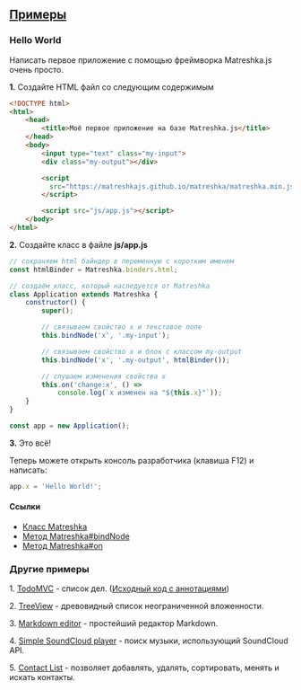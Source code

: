 ## [Примеры](#!examples)

### Hello World
Написать первое приложение с помощью фреймворка Matreshka.js очень просто.

**1\.** Создайте HTML файл со следующим содержимым

```html
<!DOCTYPE html>
<html>
	<head>
		<title>Моё первое приложение на базе Matreshka.js</title>
	</head>
	<body>
		<input type="text" class="my-input">
		<div class="my-output"></div>

		<script
		  src="https://matreshkajs.github.io/matreshka/matreshka.min.js">
		</script>

		<script src="js/app.js"></script>
	</body>
</html>
```


**2\.** Создайте класс в файле **js/app.js**

```js
// сохраняем html байндер в переменную с коротким именем
const htmlBinder = Matreshka.binders.html;

// создаём класс, который наследуется от Matreshka
class Application extends Matreshka {
    constructor() {
        super();

        // связываем свойство x и текстовое поле
        this.bindNode('x', '.my-input');

        // связываем свойство x и блок с классом my-output
        this.bindNode('x', '.my-output', htmlBinder());

        // слушаем изменения свойства x
        this.on('change:x', () =>
            console.log(`x изменен на "${this.x}"`));
    }
}

const app = new Application();
```

**3\.** Это всё!

Теперь можете открыть консоль разработчика (клавиша F12) и написать:
```js
app.x = 'Hello World!';
```

#### Ссылки
* [Класс Matreshka](#!Matreshka)
* [Метод Matreshka#bindNode](#!Matreshka-bindNode)
* [Метод Matreshka#on](#!Matreshka-on)

### Другие примеры

<span class="list-item-number">1.</span>
<a href="https://github.com/matreshkajs/todomvc/tree/master/"
class="example-link">TodoMVC</a> - список дел. ([Исходный код с аннотациями](//matreshkajs.github.io/todomvc/docs/app.html))

<span class="list-item-number">2.</span>
<a href="https://github.com/matreshkajs/examples-and-tutorials/tree/master/treeview/"
class="example-link">TreeView</a> - древовидный список неограниченной вложенности.

<span class="list-item-number">3.</span>
<a href="https://github.com/matreshkajs/examples-and-tutorials/tree/master/markdown-editor/"
class="example-link">Markdown editor</a> - простейший редактор Markdown.

<span class="list-item-number">4.</span>
<a href="https://github.com/matreshkajs/examples-and-tutorials/tree/master/soundcloud-search/"
class="example-link">Simple SoundCloud player</a> - поиск музыки, использующий SoundCloud API.

<span class="list-item-number">5.</span>
<a href="https://github.com/matreshkajs/examples-and-tutorials/tree/master/contact-list/"
class="example-link">Contact List</a> - позволяет добавлять, удалять, сортировать, менять и искать контакты.
